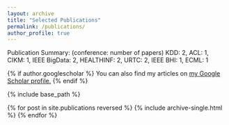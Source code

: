 ```yaml
---
layout: archive
title: "Selected Publications"
permalink: /publications/
author_profile: true
---
```


Publication Summary: (conference: number of papers)
KDD: 2, ACL: 1, CIKM: 1, IEEE BigData: 2, HEALTHINF: 2, URTC: 2, IEEE BHI: 1, ECML: 1

{% if author.googlescholar %}
  You can also find my articles on <u><a href="{{author.googlescholar}}">my Google Scholar profile</a>.</u>
{% endif %}

{% include base_path %}

{% for post in site.publications reversed %}
  {% include archive-single.html %}
{% endfor %}

